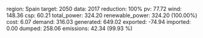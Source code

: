 region: Spain
target: 2050
data: 2017
reduction: 100%
pv: 77.72
wind: 148.36
csp: 60.21
total_power: 324.20
renewable_power: 324.20 (100.00%)
cost: 6.07
demand: 316.03
generated: 649.02
exported: -74.94
imported: 0.00
dumped: 258.06
emissions: 42.34 (99.93 %)
